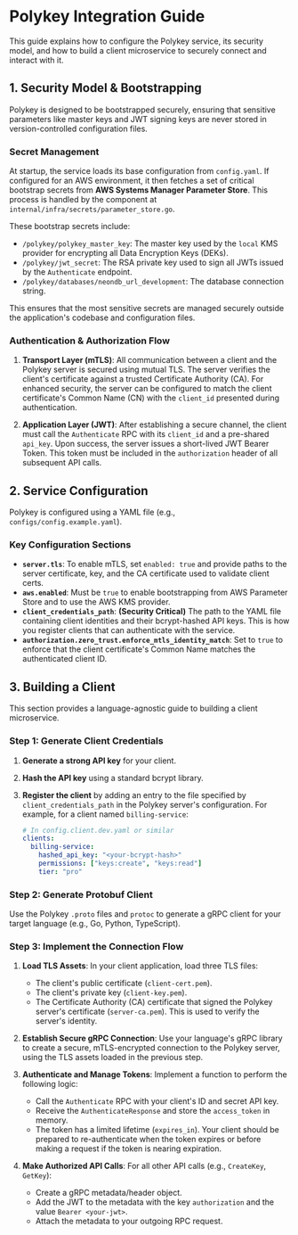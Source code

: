# Polykey Integration Guide

This guide explains how to configure the Polykey service, its security model, and how to build a client microservice to securely connect and interact with it.

## 1. Security Model & Bootstrapping

Polykey is designed to be bootstrapped securely, ensuring that sensitive parameters like master keys and JWT signing keys are never stored in version-controlled configuration files.

### Secret Management

At startup, the service loads its base configuration from `config.yaml`. If configured for an AWS environment, it then fetches a set of critical bootstrap secrets from **AWS Systems Manager Parameter Store**. This process is handled by the component at `internal/infra/secrets/parameter_store.go`.

These bootstrap secrets include:

-   `/polykey/polykey_master_key`: The master key used by the `local` KMS provider for encrypting all Data Encryption Keys (DEKs).
-   `/polykey/jwt_secret`: The RSA private key used to sign all JWTs issued by the `Authenticate` endpoint.
-   `/polykey/databases/neondb_url_development`: The database connection string.

This ensures that the most sensitive secrets are managed securely outside the application's codebase and configuration files.

### Authentication & Authorization Flow

1.  **Transport Layer (mTLS)**: All communication between a client and the Polykey server is secured using mutual TLS. The server verifies the client's certificate against a trusted Certificate Authority (CA). For enhanced security, the server can be configured to match the client certificate's Common Name (CN) with the `client_id` presented during authentication.

2.  **Application Layer (JWT)**: After establishing a secure channel, the client must call the `Authenticate` RPC with its `client_id` and a pre-shared `api_key`. Upon success, the server issues a short-lived JWT Bearer Token. This token must be included in the `authorization` header of all subsequent API calls.

## 2. Service Configuration

Polykey is configured using a YAML file (e.g., `configs/config.example.yaml`).

### Key Configuration Sections

-   **`server.tls`**: To enable mTLS, set `enabled: true` and provide paths to the server certificate, key, and the CA certificate used to validate client certs.
-   **`aws.enabled`**: Must be `true` to enable bootstrapping from AWS Parameter Store and to use the AWS KMS provider.
-   **`client_credentials_path`**: **(Security Critical)** The path to the YAML file containing client identities and their bcrypt-hashed API keys. This is how you register clients that can authenticate with the service.
-   **`authorization.zero_trust.enforce_mtls_identity_match`**: Set to `true` to enforce that the client certificate's Common Name matches the authenticated client ID.

## 3. Building a Client

This section provides a language-agnostic guide to building a client microservice.

### Step 1: Generate Client Credentials

1.  **Generate a strong API key** for your client.
2.  **Hash the API key** using a standard bcrypt library.
3.  **Register the client** by adding an entry to the file specified by `client_credentials_path` in the Polykey server's configuration. For example, for a client named `billing-service`:

    ```yaml
    # In config.client.dev.yaml or similar
    clients:
      billing-service:
        hashed_api_key: "<your-bcrypt-hash>"
        permissions: ["keys:create", "keys:read"]
        tier: "pro"
    ```

### Step 2: Generate Protobuf Client

Use the Polykey `.proto` files and `protoc` to generate a gRPC client for your target language (e.g., Go, Python, TypeScript).

### Step 3: Implement the Connection Flow

1.  **Load TLS Assets**: In your client application, load three TLS files:
    -   The client's public certificate (`client-cert.pem`).
    -   The client's private key (`client-key.pem`).
    -   The Certificate Authority (CA) certificate that signed the Polykey server's certificate (`server-ca.pem`). This is used to verify the server's identity.

2.  **Establish Secure gRPC Connection**: Use your language's gRPC library to create a secure, mTLS-encrypted connection to the Polykey server, using the TLS assets loaded in the previous step.

3.  **Authenticate and Manage Tokens**: Implement a function to perform the following logic:
    -   Call the `Authenticate` RPC with your client's ID and secret API key.
    -   Receive the `AuthenticateResponse` and store the `access_token` in memory.
    -   The token has a limited lifetime (`expires_in`). Your client should be prepared to re-authenticate when the token expires or before making a request if the token is nearing expiration.

4.  **Make Authorized API Calls**: For all other API calls (e.g., `CreateKey`, `GetKey`):
    -   Create a gRPC metadata/header object.
    -   Add the JWT to the metadata with the key `authorization` and the value `Bearer <your-jwt>`.
    -   Attach the metadata to your outgoing RPC request.